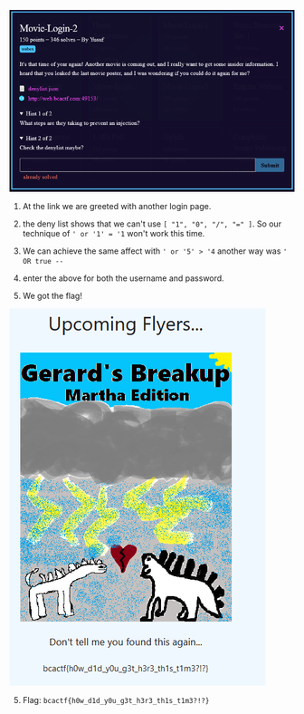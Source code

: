 ![question](question.png)
1) At the link we are greeted with another login page.

2)  the deny list shows that we can't use `[
    "1",
    "0",
    "/",
    "="
]`. So our technique of `' or '1' = '1` won't work this time. 

2) We can achieve the same affect with ```' or '5' > '4```
another way was ```' OR true --```

3) enter the above for both the username and password.

4) We got the flag!

![flag](Screenshot_1.png)

5) Flag: ```bcactf{h0w_d1d_y0u_g3t_h3r3_th1s_t1m3?!?}```